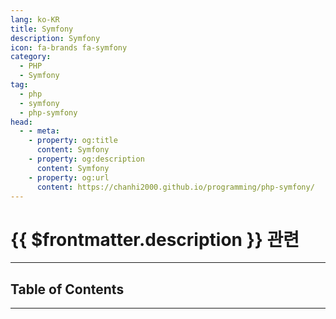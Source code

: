 ```yaml
---
lang: ko-KR
title: Symfony
description: Symfony
icon: fa-brands fa-symfony
category: 
  - PHP
  - Symfony
tag:
  - php
  - symfony
  - php-symfony
head:
  - - meta:
    - property: og:title
      content: Symfony
    - property: og:description
      content: Symfony
    - property: og:url
      content: https://chanhi2000.github.io/programming/php-symfony/
---
```


# {{ $frontmatter.description }} 관련

<ShieldsGroup logos="php,symfony"/>

---

## Table of Contents

<ToCLocal basePath="/programming/php-symfony/" />

---

<TagLinks />